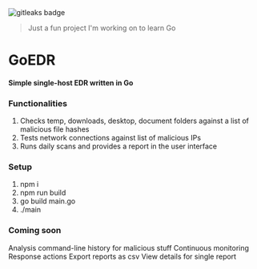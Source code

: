 <img alt="gitleaks badge" src="https://img.shields.io/badge/protected%20by-gitleaks-blue">

> Just a fun project I'm working on to learn Go

# GoEDR
#### Simple single-host EDR written in Go

### Functionalities
1. Checks temp, downloads, desktop, document folders against a list of malicious file hashes
2. Tests network connections against list of malicious IPs
3. Runs daily scans and provides a report in the user interface

### Setup
1. npm i
2. npm run build
3. go build main.go
4. ./main

### Coming soon
Analysis command-line history for malicious stuff
Continuous monitoring
Response actions
Export reports as csv
View details for single report
